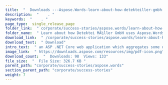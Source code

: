 ```yaml
---
title:  "  Downloads ---Aspose.Words-learn-about-how-detekteiller-gmbh-uses-aspose.words-to-generate-pdfs . " 
description:  "    . " 
keywords:  "    . " 
page_type:  single_release_page
folder_link:  " corporate/success-stories/aspose.words/learn-about-how-detektei-mÃ¼ller-gmbh-uses-aspose.words-to-generate-pdfs/"
folder_name:  " Learn about how Detektei MÃ¼ller GmbH uses Aspose.Words to generate PDFs"
download_link:  " /corporate/success-stories/aspose.words/learn-about-how-detektei-mÃ¼ller-gmbh-uses-aspose.words-to-generate-pdfs/985d5c02b8044f6da1802029097a2520"
download_text:  " Download"
intro_text:  " an ASP .NET Core web application which aggregates some data and generates report..."
image_link:  " https://downloads.aspose.com/resources/img/pdf-icon.png"
download_count:  "  Downloads: 98  Views: 133"
file_size:  "  File Size: 326.7 KB "
parent_path: "corporate/success-stories/aspose.words"
section_parent_path: "corporate/success-stories"
weight: 7 
---
```




